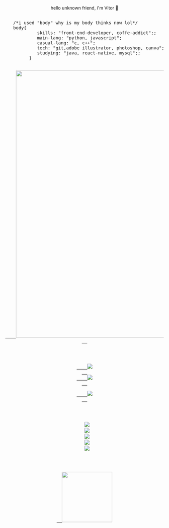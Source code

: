 <div align="center">
   hello unknown friend, i'm Vitor 👋
</div>
<br>
<pre>   <span class="pl-c">/*i used "body" why is my body thinks now lol*/</span>
   <span class="pl-k">body</span><span class="pl-kos">{</span>
            <span class="pl-c1">skills</span>: <span class="pl-s">"front-end-developer, coffe-addict";</span><span class="pl-kos">;</span>
            <span class="pl-c1">main-lang</span>: <span class="pl-s">"python, javascript"</span><span class="pl-kos">;</span>
            <span class="pl-c1">casual-lang</span>: <span class="pl-s">"c, c++"</span><span class="pl-kos">;</span> 
            <span class="pl-c1">tech</span>: <span class="pl-s">"git,adobe illustrator, photoshop, canva"</span><span class="pl-kos">;</span>
            <span class="pl-c1">studying</span>: <span class="pl-s">"java, react-native, mysql";</span><span class="pl-kos">;</span>
         <span class="pl-kos">}</span>
<div align="center">
  <a href="https://github.com/jvittor">
    <img src="https://HightechFlawedFunction.ivoric83.repl.cog" width="850">
  </a>
</div>

<div align="center">
  <a href="https://github.com/jvittor" target="_blank">
    <img src="https://img.shields.io/badge/GitHub-100000?style=for-the-badge&logo=github&logoColor=white" target="_blank">
  <a href = "ivoric83@gmail.com">
    <img src="https://img.shields.io/badge/Gmail-D14836?style=for-the-badge&logo=gmail&logoColor=white">
  </a>
  <a href="www.linkedin.com/in/jvittor" target="_blank">
    <img src="https://img.shields.io/badge/-LinkedIn-%230077B5?style=for-the-badge&logo=linkedin&logoColor=white" target="_blank">
  </a>
</div>    
<br>
<div align="center">
  <a href="https://img.shields.io/badge/-Python-05122A?style=flat&logo=python" target="_blank"><img src="https://img.shields.io/badge/-Python-05122A?style=flat&logo=python"></a>
  <a href="https://img.shields.io/badge/-C-05122A?style=flat&logo=c" target="_blank"><img src="https://img.shields.io/badge/-C-05122A?style=flat&logo=c"></a>
  <a href="https://img.shields.io/badge/-C++-05122A?style=flat&logo=cplusplus" target="_blank"><img src="https://img.shields.io/badge/-C++-05122A?style=flat&logo=cplusplus"></a>
  <a href="https://img.shields.io/badge/-HTML-05122A?style=flat&logo=html5" target="_blank"><img src="https://img.shields.io/badge/-HTML-05122A?style=flat&logo=html5"></a>
  <a href="https://img.shields.io/badge/-CSS-05122A?style=flat&logo=css3" target="_blank"><img src="https://img.shields.io/badge/-CSS-05122A?style=flat&logo=css3"></a>

  
  
  <br>
  <a href="https://github.com/jvittor">
  <img height="160em" src="https://github-readme-stats.vercel.app/api?username=jvittor&show_icons=true&theme=synthwave&include_all_commits=true&count_private=true%22/"/>
  
